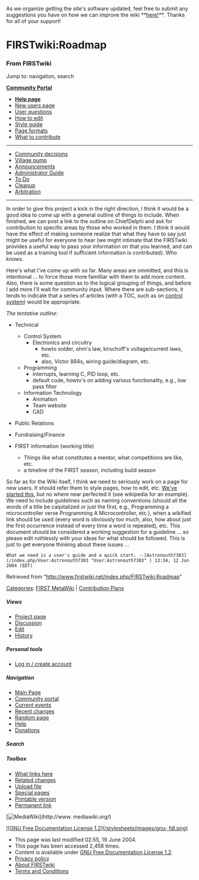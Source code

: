 As we organize getting the site's software updated, feel free to submit any
suggestions you have on how we can improve the wiki
_**_[here!](/index.php/User:Hallry/Suggestions "User:Hallry/Suggestions"
)_**_. Thanks for all of your support!

# FIRSTwiki:Roadmap

### From FIRSTwiki

Jump to: navigation, search

**[Community Portal](/index.php/FIRSTwiki:Community_portal "FIRSTwiki:Community portal" )**

  * **[Help page](/index.php/FIRSTwiki:Help "FIRSTwiki:Help" )**
  * [New users page](/index.php/FIRSTwiki:New_users_page "FIRSTwiki:New users page" )
  * [User questions](/index.php/FIRSTwiki:User_questions "FIRSTwiki:User questions" )
  * [How to edit](/index.php/FIRSTwiki:How_does_one_edit_a_page "FIRSTwiki:How does one edit a page" )
  * [Style guide](/index.php/FIRSTwiki:Style_guide "FIRSTwiki:Style guide" )
  * [Page formats](/index.php/FIRSTwiki:Page_formats "FIRSTwiki:Page formats" )
  * [What to contribute](/index.php/FIRSTwiki:What_to_contribute "FIRSTwiki:What to contribute" )

* * *

  * [Community decisions](/index.php/FIRSTwiki:Community_decisions "FIRSTwiki:Community decisions" )
  * [Village pump](/index.php/FIRSTwiki:Village_pump "FIRSTwiki:Village pump" )
  * [Announcements](/index.php/FIRSTwiki:Announcements "FIRSTwiki:Announcements" )
  * [Administrator Guide](/index.php/FIRSTwiki:Guide_for_administrators "FIRSTwiki:Guide for administrators" )
  * [To Do](/index.php/FIRSTwiki:To_Do "FIRSTwiki:To Do" )
  * [Cleanup](/index.php/FIRSTwiki:Cleanup "FIRSTwiki:Cleanup" )
  * [Arbitration](/index.php/FIRSTwiki:Arbitration "FIRSTwiki:Arbitration" )  
---  
  
In order to give this project a kick in the right direction, I think it would
be a good idea to come up with a general outline of things to include. When
finished, we can post a link to the outline on ChiefDelphi and ask for
contribution to specific areas by those who worked in them. I think it would
have the effect of making someone realize that what they have to say just
might be useful for everyone to hear (we might intimate that the FIRSTwiki
provides a useful way to pass your information on that you learned, and can be
used as a training tool if sufficient information is contributed). Who knows.

Here's what I've come up with so far. Many areas are ommitted, and this is
intentional ... to force those more familliar with them to add more content.
Also, there is some question as to the logical grouping of things, and before
I add more I'll wait for community input. Where there are sub-sections, it
tends to indicate that a series of articles (with a TOC, such as on [control
system](/index.php/Control_system "Control system" )) would be appropriate.

  
_The tentative outline:_

  * Technical 
    * Control System 
      * Electronics and circuitry 
        * howto solder, ohm's law, kirschoff's voltage/current laws, etc. 
        * also, Victor 884s, wiring guide/diagram, etc. 
    * Programming 
      * interrupts, learning C, PID loop, etc. 
      * default code, howto's on adding various functionality, e.g., low pass filter 
    * Information Technology 
      * Animation 
      * Team website 
      * CAD 
  * Public Relations 

  

  * Fundraising/Finance 

  

  * FIRST information (working title) 
    * Things like what constitutes a mentor, what competitions are like, etc. 
    * a timeline of the FIRST season, including build season 

  

So far as for the Wiki itself, I think we need to seriously work on a page for
new users. It should refer them to style pages, how to edit, etc. [We've
started this](/index.php/FIRSTwiki:Page_for_new_users "FIRSTwiki:Page for new
users" ), but no where near perfected it (see wikipedia for an example). We
need to include guidelines such as naming conventions (should all the words of
a title be caipitalized or just the first, e.g., Programming a microcontroller
verse Programming A Microcontroller, etc.), when a wikified link should be
used (every word is obviously too much, also, how about just the first
occurrence instead of every time a word is repeated), etc. This document
should be considered a working suggestion for a guideline ... so please edit
ruthlessly with your ideas for what should be followed. This is just to get
everyone thinking about these issues ...

    What we need is a user's guide and a quick start. --[Astronouth7303](/index.php/User:Astronouth7303 "User:Astronouth7303" ) 13:34, 12 Jun 2004 (EDT) 

Retrieved from "<http://www.firstwiki.net/index.php/FIRSTwiki:Roadmap>"

[Categories](/index.php?title=Special:Categories&article=FIRSTwiki%3ARoadmap
"Special:Categories" ): [FIRST MetaWiki](/index.php/Category:FIRST_MetaWiki
"Category:FIRST MetaWiki" ) | [Contribution
Plans](/index.php/Category:Contribution_Plans "Category:Contribution Plans" )

##### Views

  * [Project page](/index.php/FIRSTwiki:Roadmap)
  * [Discussion](/index.php/FIRSTwiki_talk:Roadmap)
  * [Edit](/index.php?title=FIRSTwiki:Roadmap&action=edit)
  * [History](/index.php?title=FIRSTwiki:Roadmap&action=history)

##### Personal tools

  * [Log in / create account](/index.php?title=Special:Userlogin&returnto=FIRSTwiki:Roadmap)

[](/index.php/Main_Page "Main Page" )

##### Navigation

  * [Main Page](/index.php/Main_Page)
  * [Community portal](/index.php/FIRSTwiki:Community_portal)
  * [Current events](/index.php/Current_events)
  * [Recent changes](/index.php/Special:Recentchanges)
  * [Random page](/index.php/Special:Random)
  * [Help](/index.php/FIRSTwiki:Help)
  * [Donations](/index.php/FIRSTwiki:Site_support)

##### Search



##### Toolbox

  * [What links here](/index.php/Special:Whatlinkshere/FIRSTwiki:Roadmap)
  * [Related changes](/index.php/Special:Recentchangeslinked/FIRSTwiki:Roadmap)
  * [Upload file](/index.php/Special:Upload)
  * [Special pages](/index.php/Special:Specialpages)
  * [Printable version](/index.php?title=FIRSTwiki:Roadmap&printable=yes)
  * [Permanent link](/index.php?title=FIRSTwiki:Roadmap&oldid=39088)

[![MediaWiki](/skins/common/images/poweredby_mediawiki_88x31.png)](http://www.
mediawiki.org/)

[![GNU Free Documentation License 1.2](/stylesheets/images/gnu-
fdl.png)](http://www.gnu.org/copyleft/fdl.html)

  * This page was last modified 02:55, 19 June 2004.
  * This page has been accessed 2,458 times.
  * Content is available under [GNU Free Documentation License 1.2](http://www.gnu.org/copyleft/fdl.html "http://www.gnu.org/copyleft/fdl.html" ).
  * [Privacy policy](/index.php/FIRSTwiki:Privacy_policy "FIRSTwiki:Privacy policy" )
  * [About FIRSTwiki](/index.php/FIRSTwiki:About "FIRSTwiki:About" )
  * [Terms and Conditions](/index.php/FIRSTwiki:Terms_and_conditions "FIRSTwiki:Terms and conditions" )

